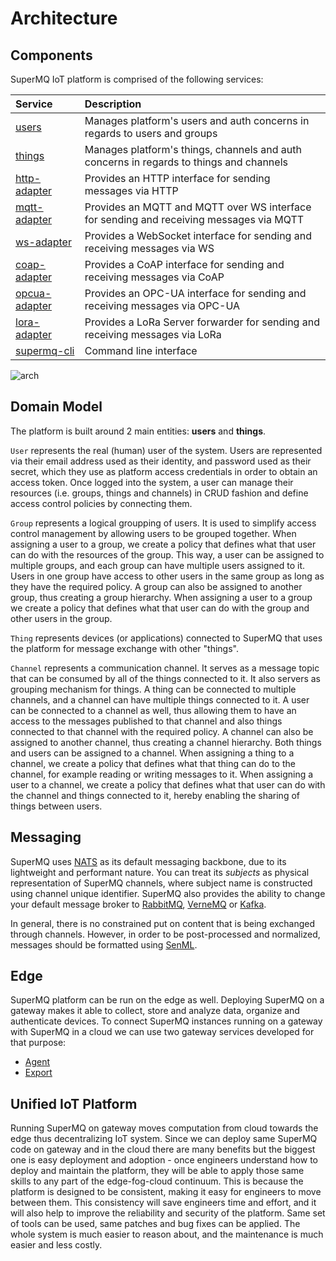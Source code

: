 # Architecture

## Components

SuperMQ IoT platform is comprised of the following services:

| Service                          | Description                                                                             |
| :------------------------------- | :-------------------------------------------------------------------------------------- |
| [users][users-service]           | Manages platform's users and auth concerns in regards to users and groups               |
| [things][things-service]         | Manages platform's things, channels and auth concerns in regards to things and channels |
| [http-adapter][http-adapter]     | Provides an HTTP interface for sending messages via HTTP                                |
| [mqtt-adapter][mqtt-adapter]     | Provides an MQTT and MQTT over WS interface for sending and receiving messages via MQTT |
| [ws-adapter][ws-adapter]         | Provides a WebSocket interface for sending and receiving messages via WS                |
| [coap-adapter][coap-adapter]     | Provides a CoAP interface for sending and receiving messages via CoAP                   |
| [opcua-adapter][opcua-adapter]   | Provides an OPC-UA interface for sending and receiving messages via OPC-UA              |
| [lora-adapter][lora-adapter]     | Provides a LoRa Server forwarder for sending and receiving messages via LoRa            |
| [supermq-cli][supermq-cli] | Command line interface                                                                  |

![arch][architecture]

## Domain Model

The platform is built around 2 main entities: **users** and **things**.

`User` represents the real (human) user of the system. Users are represented via their email address used as their identity, and password used as their secret, which they use as platform access credentials in order to obtain an access token. Once logged into the system, a user can manage their resources (i.e. groups, things and channels) in CRUD fashion and define access control policies by connecting them.

`Group` represents a logical groupping of users. It is used to simplify access control management by allowing users to be grouped together. When assigning a user to a group, we create a policy that defines what that user can do with the resources of the group. This way, a user can be assigned to multiple groups, and each group can have multiple users assigned to it. Users in one group have access to other users in the same group as long as they have the required policy. A group can also be assigned to another group, thus creating a group hierarchy. When assigning a user to a group we create a policy that defines what that user can do with the group and other users in the group.

`Thing` represents devices (or applications) connected to SuperMQ that uses the platform for message exchange with other "things".

`Channel` represents a communication channel. It serves as a message topic that can be consumed by all of the things connected to it. It also servers as grouping mechanism for things. A thing can be connected to multiple channels, and a channel can have multiple things connected to it. A user can be connected to a channel as well, thus allowing them to have an access to the messages published to that channel and also things connected to that channel with the required policy. A channel can also be assigned to another channel, thus creating a channel hierarchy. Both things and users can be assigned to a channel. When assigning a thing to a channel, we create a policy that defines what that thing can do to the channel, for example reading or writing messages to it. When assigning a user to a channel, we create a policy that defines what that user can do with the channel and things connected to it, hereby enabling the sharing of things between users.

## Messaging

SuperMQ uses [NATS][nats] as its default messaging backbone, due to its lightweight and performant nature. You can treat its _subjects_ as physical representation of SuperMQ channels, where subject name is constructed using channel unique identifier. SuperMQ also provides the ability to change your default message broker to [RabbitMQ][rabbitmq], [VerneMQ][vernemq] or [Kafka][kafka].

In general, there is no constrained put on content that is being exchanged through channels. However, in order to be post-processed and normalized, messages should be formatted using [SenML][senml].

## Edge

SuperMQ platform can be run on the edge as well. Deploying SuperMQ on a gateway makes it able to collect, store and analyze data, organize and authenticate devices. To connect SuperMQ instances running on a gateway with SuperMQ in a cloud we can use two gateway services developed for that purpose:

- [Agent][agent]
- [Export][export]

## Unified IoT Platform

Running SuperMQ on gateway moves computation from cloud towards the edge thus decentralizing IoT system. Since we can deploy same SuperMQ code on gateway and in the cloud there are many benefits but the biggest one is easy deployment and adoption - once engineers understand how to deploy and maintain the platform, they will be able to apply those same skills to any part of the edge-fog-cloud continuum. This is because the platform is designed to be consistent, making it easy for engineers to move between them. This consistency will save engineers time and effort, and it will also help to improve the reliability and security of the platform. Same set of tools can be used, same patches and bug fixes can be applied. The whole system is much easier to reason about, and the maintenance is much easier and less costly.

[users-service]: https://github.com/absmach/supermq/tree/main/users
[things-service]: https://github.com/absmach/supermq/tree/main/things
[http-adapter]: https://github.com/absmach/supermq/tree/main/http
[mqtt-adapter]: https://github.com/absmach/supermq/tree/main/mqtt
[coap-adapter]: https://github.com/absmach/supermq/tree/main/coap
[ws-adapter]: https://github.com/absmach/supermq/tree/main/ws
[opcua-adapter]: https://github.com/absmach/supermq/tree/main/opcua
[lora-adapter]: https://github.com/absmach/supermq/tree/main/lora
[supermq-cli]: https://github.com/absmach/supermq/tree/main/cli
[architecture]: img/architecture.jpg
[nats]: https://nats.io/
[rabbitmq]: https://www.rabbitmq.com/
[vernemq]: https://vernemq.com/
[kafka]: https://kafka.apache.org/
[senml]: https://tools.ietf.org/html/draft-ietf-core-senml-08
[agent]: /edge/#agent
[export]: /edge/#export
